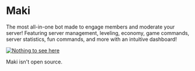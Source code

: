 # Maki
The most all-in-one bot made to engage members and moderate your server! Featuring server management, leveling, economy, game commands, server statistics, fun commands, and more with an intuitive dashboard!

[![Nothing to see here](https://img.youtube.com/vi/dQw4w9WgXcQ/maxresdefault.jpg)](https://youtu.be/dQw4w9WgXcQ)

Maki isn't open source.
